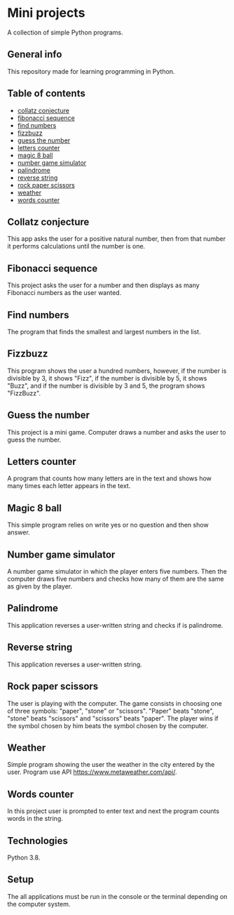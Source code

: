 # Mini projects
A collection of simple Python programs.

## General info
This repository made for learning programming in Python.

## Table of contents
* [collatz conjecture](#Collatz-conjecture)
* [fibonacci sequence](#Fibonacci-sequence)
* [find numbers](#Find-numbers)
* [fizzbuzz](#Fizzbuzz)
* [guess the number](#Guess-the-number)
* [letters counter](#Letters-counter)
* [magic 8 ball](#Magic-8-ball)
* [number game simulator](#Number-game-simulator)
* [palindrome](#Palindrome)
* [reverse string](#Reverse-string)
* [rock paper scissors](#Rock-paper-scissors)
* [weather](#Weather)
* [words counter](#Words-counter)

## Collatz conjecture
This app asks the user for a positive natural number, then from that number it performs calculations until the number is one.

## Fibonacci sequence
This project asks the user for a number and then displays as many Fibonacci numbers as the user wanted.

## Find numbers
The program that finds the smallest and largest numbers in the list.

## Fizzbuzz
This program shows the user a hundred numbers, however, if the number is divisible by 3, it shows "Fizz", if the number is divisible by 5, it shows "Buzz", and if the number is divisible by 3 and 5, the program shows "FizzBuzz".

## Guess the number
This project is a mini game. Computer draws a number and asks the user to guess the number.

## Letters counter
A program that counts how many letters are in the text and shows how many times each letter appears in the text.

## Magic 8 ball
This simple program relies on write yes or no question and then show answer.

## Number game simulator
A number game simulator in which the player enters five numbers. Then the computer draws five numbers and checks how many of them are the same as given by the player.

## Palindrome
This application reverses a user-written string and checks if is palindrome.

## Reverse string
This application reverses a user-written string.

## Rock paper scissors
The user is playing with the computer.
The game consists in choosing one of three symbols: "paper", "stone" or "scissors".
"Paper" beats "stone", "stone" beats "scissors" and "scissors" beats "paper". The player wins if the symbol chosen by him beats the symbol chosen by the computer.

## Weather
Simple program showing the user the weather in the city entered by the user. Program use API https://www.metaweather.com/api/.

## Words counter
In this project user is prompted to enter text and next the program counts words in the string.

## Technologies
Python 3.8.

## Setup
The all applications must be run in the console or the terminal depending on the computer system.